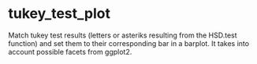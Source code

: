 # tukey_test_plot
Match tukey test results (letters or asteriks resulting from the HSD.test function) and set them 
to their corresponding bar in a barplot. It takes into account possible facets from ggplot2.

